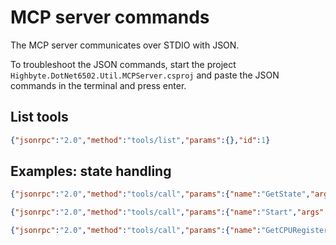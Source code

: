 # MCP server commands
The MCP server communicates over STDIO with JSON.

To troubleshoot the JSON commands, start the project `Highbyte.DotNet6502.Util.MCPServer.csproj` and paste the JSON commands in the terminal and press enter.

## List tools
```json
{"jsonrpc":"2.0","method":"tools/list","params":{},"id":1}
```


## Examples: state handling

```json
{"jsonrpc":"2.0","method":"tools/call","params":{"name":"GetState","args":{}},"id":2}
```

```json
{"jsonrpc":"2.0","method":"tools/call","params":{"name":"Start","args":{}},"id":2}
```

```json
{"jsonrpc":"2.0","method":"tools/call","params":{"name":"GetCPURegisters","args":{}},"id":2}
```
